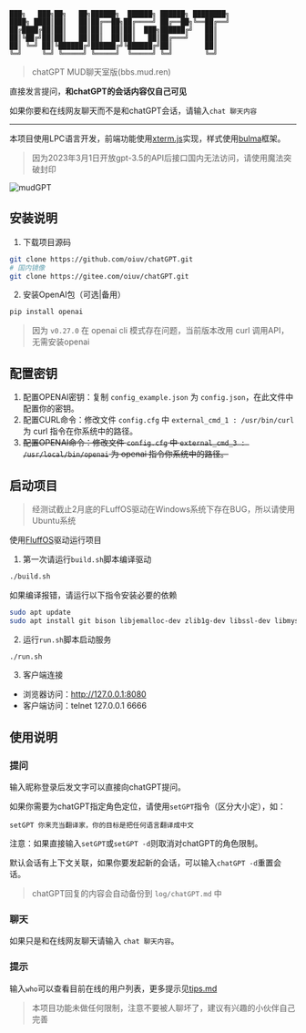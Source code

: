 
    ███╗   ███╗██╗   ██╗██████╗  ██████╗ ██████╗ ████████╗
    ████╗ ████║██║   ██║██╔══██╗██╔════╝ ██╔══██╗╚══██╔══╝
    ██╔████╔██║██║   ██║██║  ██║██║  ███╗██████╔╝   ██║
    ██║╚██╔╝██║██║   ██║██║  ██║██║   ██║██╔═══╝    ██║
    ██║ ╚═╝ ██║╚██████╔╝██████╔╝╚██████╔╝██║        ██║
    ╚═╝     ╚═╝ ╚═════╝ ╚═════╝  ╚═════╝ ╚═╝        ╚═╝


> chatGPT MUD聊天室版(bbs.mud.ren)

直接发言提问，**和chatGPT的会话内容仅自己可见**

如果你要和在线网友聊天而不是和chatGPT会话，请输入`chat 聊天内容`

----

本项目使用LPC语言开发，前端功能使用[xterm.js](https://github.com/xtermjs/xterm.js)实现，样式使用[bulma](https://github.com/jgthms/bulma)框架。

> 因为2023年3月1日开放gpt-3.5的API后接口国内无法访问，请使用魔法突破封印

![mudGPT](https://oss.mud.ren/images/mudGPT.png)

## 安装说明

1. 下载项目源码

```bash
git clone https://github.com/oiuv/chatGPT.git
# 国内镜像
git clone https://gitee.com/oiuv/chatGPT.git
```

2. 安装OpenAI包（可选|备用）

```bash
pip install openai
```

> 因为 `v0.27.0` 在 openai cli 模式存在问题，当前版本改用 curl 调用API，无需安装openai

## 配置密钥

1. 配置OPENAI密钥：复制 `config_example.json` 为 `config.json`，在此文件中配置你的密钥。
2. 配置CURL命令：修改文件 `config.cfg` 中 `external_cmd_1 : /usr/bin/curl` 为 curl 指令在你系统中的路径。
3. ~~配置OPENAI命令：修改文件 `config.cfg` 中 `external_cmd_3 : /usr/local/bin/openai` 为 openai 指令你系统中的路径。~~

## 启动项目

> 经测试截止2月底的FLuffOS驱动在Windows系统下存在BUG，所以请使用Ubuntu系统

使用[FluffOS](https://github.com/fluffos/fluffos)驱动运行项目

1. 第一次请运行`build.sh`脚本编译驱动

```bash
./build.sh
```

如果编译报错，请运行以下指令安装必要的依赖

```bash
sudo apt update
sudo apt install git bison libjemalloc-dev zlib1g-dev libssl-dev libmysqlclient-dev libsqlite3-dev libpcre3-dev libevent-dev libicu-dev libdw-dev binutils-dev gcc g++ autoconf automake cmake python3 -y
```

2. 运行`run.sh`脚本启动服务

```bash
./run.sh
```

3. 客户端连接

- 浏览器访问：http://127.0.0.1:8080
- 客户端访问：telnet 127.0.0.1 6666

## 使用说明

### 提问

输入昵称登录后发文字可以直接向chatGPT提问。

如果你需要为chatGPT指定角色定位，请使用`setGPT`指令（区分大小定），如：

    setGPT 你来充当翻译家，你的目标是把任何语言翻译成中文

注意：如果直接输入`setGPT`或`setGPT -d`则取消对chatGPT的角色限制。

默认会话有上下文关联，如果你要发起新的会话，可以输入`chatGPT -d`重置会话。

> chatGPT回复的内容会自动备份到 `log/chatGPT.md` 中

### 聊天

如果只是和在线网友聊天请输入 `chat 聊天内容`。

### 提示

输入`who`可以查看目前在线的用户列表，更多提示见[tips.md](tips.md)

> 本项目功能未做任何限制，注意不要被人聊坏了，建议有兴趣的小伙伴自己完善
